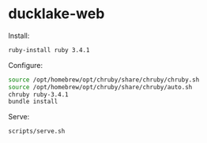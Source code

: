 # ducklake-web

Install:

```bash
ruby-install ruby 3.4.1
```

Configure:

```bash
source /opt/homebrew/opt/chruby/share/chruby/chruby.sh
source /opt/homebrew/opt/chruby/share/chruby/auto.sh
chruby ruby-3.4.1
bundle install
```

Serve:

```bash
scripts/serve.sh
```
